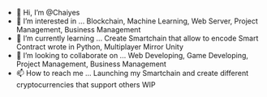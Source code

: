 - 👋 Hi, I’m @Chaiyes
- 👀 I’m interested in ... Blockchain, Machine Learning, Web Server, Project Management, Business Management
- 🌱 I’m currently learning ... Create Smartchain that allow to encode Smart Contract wrote in Python, Multiplayer Mirror Unity
- 💞️ I’m looking to collaborate on ... Web Developing, Game Developing, Project Management, Business Management
- 📫 How to reach me ... Launching my Smartchain and create different cryptocurrencies that support others WIP

<!---
Chaiyes/Chaiyes is a ✨ special ✨ repository because its `README.md` (this file) appears on your GitHub profile.
You can click the Preview link to take a look at your changes.
--->
